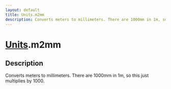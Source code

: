 ```yaml
---
layout: default
title: Units.m2mm
description: Converts meters to millimeters. There are 1000mm in 1m, so this just multiplies by 1000.
---
```

# [Units]({{site.url}}/Pages/Reference/Units.html).m2mm

## Description
Converts meters to millimeters. There are 1000mm in 1m, so this just
multiplies by 1000.

